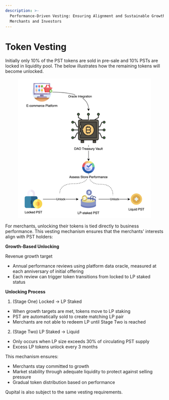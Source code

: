 ```yaml
---
description: >-
  Performance-Driven Vesting: Ensuring Alignment and Sustainable Growth for
  Merchants and Investors
---
```


# Token Vesting

Initially only 10% of the PST tokens are sold in pre-sale and 10% PSTs are locked in liquidity pool. The below illustrates how the remaining tokens will become unlocked.

<figure><img src="../.gitbook/assets/image (2) (1).png" alt="" width="563"><figcaption></figcaption></figure>

For merchants, unlocking their tokens is tied directly to business performance. This vesting mechanism ensures that the merchants' interests align with PST holders:

**Growth-Based Unlocking**

Revenue growth target

* Annual performance reviews using platform data oracle, measured at each anniversary of initial offering
* Each review can trigger token transitions from locked to LP staked status

**Unlocking Process**

1. (Stage One) Locked → LP Staked

* When growth targets are met, tokens move to LP staking
* PST are automatically sold to create matching LP pair
* Merchants are not able to redeem LP until Stage Two is reached

2. (Stage Two) LP Staked → Liquid

* Only occurs when LP size exceeds 30% of circulating PST supply
* Excess LP tokens unlock every 3 months

This mechanism ensures:

* Merchants stay committed to growth
* Market stability through adequate liquidity to protect against selling pressure
* Gradual token distribution based on performance

Qupital is also subject to the same vesting requirements.
